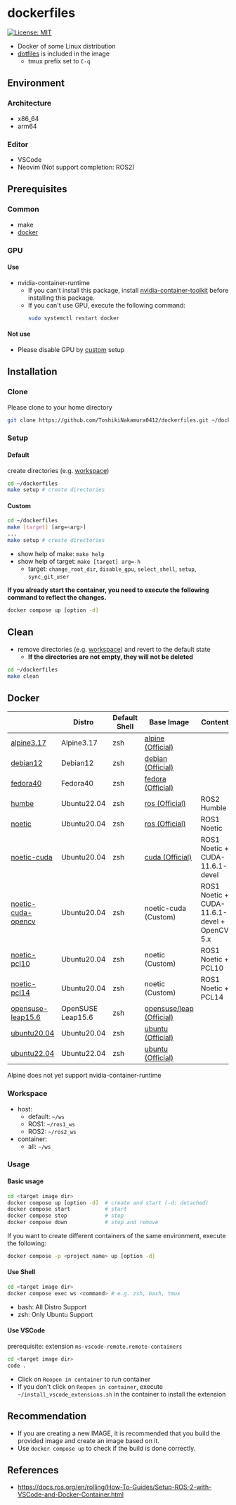 # dockerfiles

[![License: MIT](https://img.shields.io/badge/License-MIT-yellow.svg)](https://opensource.org/licenses/MIT)

- Docker of some Linux distribution
- [dotfiles](https://github.com/ToshikiNakamura0412/dotfiles.git) is included in the image
  - tmux prefix set to `C-q`

## Environment
### Architecture
- x86_64
- arm64

### Editor
- VSCode
- Neovim (Not support completion: ROS2)

## Prerequisites
### Common
- make
- [docker](https://docs.docker.com/engine/install/ubuntu/#installation-methods)

### GPU
#### Use
- nvidia-container-runtime
  - If you can't install this package, install [nvidia-container-toolkit](https://docs.nvidia.com/datacenter/cloud-native/container-toolkit/latest/install-guide.html#installing-with-apt) before installing this package.
  - If you can't use GPU, execute the following command:
    ```bash
    sudo systemctl restart docker
    ```
#### Not use
- Please disable GPU by [custom](#custom) setup

## Installation
### Clone
Please clone to your home directory
```bash
git clone https://github.com/ToshikiNakamura0412/dockerfiles.git ~/dockerfiles
```

### Setup
#### Default
create directories (e.g. [workspace](#workspace))
```bash
cd ~/dockerfiles
make setup # create directories
```
#### Custom
```bash
cd ~/dockerfiles
make [target] [arg=<arg>]
...
make setup # create directories
```
- show help of make: `make help`
- show help of target: `make [target] arg=-h`
  - target: `change_root_dir`, `disable_gpu`, `select_shell`, `setup`, `sync_git_user`

**If you already start the container, you need to execute the following command to reflect the changes.**
```bash
docker compose up [option -d]
```

## Clean
- remove directories (e.g. [workspace](#workspace)) and revert to the default state
  - **If the directories are not empty, they will not be deleted**
```bash
cd ~/dockerfiles
make clean
```

## Docker
|   | Distro | Default Shell | Base Image | Contents | README |
|---|---|---|---|---|---|
| [alpine3.17](alpine3.17) | Alpine3.17 | zsh | [alpine (Official)](https://hub.docker.com/_/alpine) |  |  |
| [debian12](debian12) | Debian12 | zsh | [debian (Official)](https://hub.docker.com/_/debian) |  |  |
| [fedora40](fedora40) | Fedora40 | zsh | [fedora (Official)](https://hub.docker.com/_/fedora) |  |  |
| [humbe](humble) | Ubuntu22.04 | zsh | [ros (Official)](https://hub.docker.com/_/ros) | ROS2 Humble |  |
| [noetic](noetic) | Ubuntu20.04 | zsh | [ros (Official)](https://hub.docker.com/_/ros) | ROS1 Noetic |  |
| [noetic-cuda](noetic-cuda) | Ubuntu20.04 | zsh | [cuda (Official)](https://hub.docker.com/r/nvidia/cuda) | ROS1 Noetic + CUDA-11.6.1-devel |  |
| [noetic-cuda-opencv](noetic-cuda-opencv) | Ubuntu20.04 | zsh | noetic-cuda (Custom) | ROS1 Noetic + CUDA-11.6.1-devel + OpenCV-5.x | [README](noetic-cuda-opencv/README.md) |
| [noetic-pcl10](noetic-pcl10) | Ubuntu20.04 | zsh | noetic (Custom) | ROS1 Noetic + PCL10 | [README](noetic-pcl10/README.md) |
| [noetic-pcl14](noetic-pcl14) | Ubuntu20.04 | zsh | noetic (Custom) | ROS1 Noetic + PCL14 | [README](noetic-pcl14/README.md) |
| [opensuse-leap15.6](opensuse-leap15.6) | OpenSUSE Leap15.6 | zsh | [opensuse/leap (Official)](https://hub.docker.com/r/opensuse/leap) |  |  |
| [ubuntu20.04](ubuntu20.04) | Ubuntu20.04 | zsh | [ubuntu (Official)](https://hub.docker.com/_/ubuntu) |  |  |
| [ubuntu22.04](ubuntu22.04) | Ubuntu22.04 | zsh | [ubuntu (Official)](https://hub.docker.com/_/ubuntu) |  |  |

Alpine does not yet support nvidia-container-runtime

### Workspace
- host:
  - default: `~/ws`
  - ROS1: `~/ros1_ws`
  - ROS2: `~/ros2_ws`
- container:
  - all: `~/ws`

### Usage
#### Basic usage
```bash
cd <target image dir>
docker compose up [option -d]  # create and start (-d: detached)
docker compose start           # start
docker compose stop            # stop
docker compose down            # stop and remove
```

If you want to create different containers of the same environment, execute the following:
```bash
docker compose -p <project name> up [option -d]
```

#### Use Shell
```bash
cd <target image dir>
docker compose exec ws <command> # e.g. zsh, bash, tmux
```
- bash: All Distro Support
- zsh: Only Ubuntu Support

#### Use VSCode
prerequisite: extension `ms-vscode-remote.remote-containers`
```bash
cd <target image dir>
code .
```
- Click on `Reopen in container` to run container
- If you don't click on `Reopen in container`, execute `~/install_vscode_extensions.sh` in the container to install the extension

## Recommendation
- If you are creating a new IMAGE, it is recommended that you build the provided image and create an image based on it.
- Use `docker compose up` to check if the build is done correctly.

## References
- https://docs.ros.org/en/rolling/How-To-Guides/Setup-ROS-2-with-VSCode-and-Docker-Container.html
